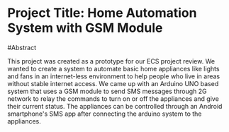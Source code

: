 # Project Title: Home Automation System with GSM Module

#Abstract

This project was created as a prototype for our ECS project review.
We wanted to create a system to automate basic home appliances like lights and fans in an internet-less environment to help people who live in areas without stable internet access.
We came up with an Arduino UNO based system that uses a GSM module to send SMS messages through 2G network to relay the commands to turn on or off the appliances and give their current status.
The appliances can be controlled through an Android smartphone's SMS app after connecting the arduino system to the appliances.
